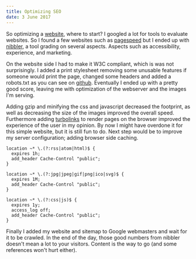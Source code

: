 ```yaml
---
title: Optimizing SEO
date: 3 June 2017
---
```


So optimizing a [website](/), where to start? I googled a lot for tools to evaluate websites. So I found a few websites such as [pagespeed](pagespeed) but I ended up with [nibbler](nibbler), a tool grading on several aspects. Aspects such as accessibility, experience, and marketing.

On the website side I had to make it W3C compliant, which is was not surprisingly. I added a print stylesheet removing some unusable features if someone would print the page, changed some headers and added a robots.txt as you can see on [github](github). Eventually I ended up with a pretty good score, leaving me with optimization of the webserver and the images I'm serving.

Adding gzip and minifying the css and javascript decreased the footprint, as well as decreasing the size of the images improved the overall speed. Furthermore adding [turbolinks](turbolinks) to render pages on the browser improved the experience of the user in my opinion. By now I might have overdone it for this simple website, but it is still fun to do. Next step would be to improve my server configuration; adding browser side caching.

```nginx
location ~* \.(?:rss|atom|html)$ {
  expires 1h;
  add_header Cache-Control "public";
}

location ~* \.(?:jpg|jpeg|gif|png|ico|svg)$ {
  expires 1M;
  add_header Cache-Control "public";
}

location ~* \.(?:css|js)$ {
  expires 1y;
  access_log off;
  add_header Cache-Control "public";
}
```

Finally I added my website and sitemap to Google webmasters and wait for it to be crawled. In the end of the day, those good numbers from nibbler doesn't mean a lot to your visitors. Content is the way to go (and some references won't hurt either).

[github]: https://martijncasteel.com
[nibbler]: http://nibbler.silktide.com/en_US/reports/martijncasteel.com
[pagespeed]: https://developers.google.com/speed/pagespeed/insights/?hl=nl&url=https%3A%2F%2Fmartijncasteel.com%2F
[turbolinks]: https://github.com/turbolinks/turbolinks#turbolinks
